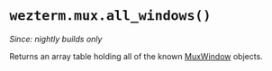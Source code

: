 # `wezterm.mux.all_windows()`

*Since: nightly builds only*

Returns an array table holding all of the known [MuxWindow](../mux-window/index.md)
objects.
